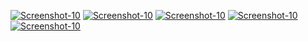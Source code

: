 <a href="https://image.prntscr.com/image/s0w5L5YcSBqMudfQz-SIag.png"><img src="https://image.prntscr.com/image/s0w5L5YcSBqMudfQz-SIag.png" alt="Screenshot-10" border="0"></a>
<a href="https://image.prntscr.com/image/Vf2kW6PpTyasGc4IiiygnA.png"><img src="https://image.prntscr.com/image/Vf2kW6PpTyasGc4IiiygnA.png" alt="Screenshot-10" border="0"></a>
<a href="https://image.prntscr.com/image/1Chn9krtQd2MDakQWxkIcg.png"><img src="https://image.prntscr.com/image/1Chn9krtQd2MDakQWxkIcg.png" alt="Screenshot-10" border="0"></a>
<a href="https://image.prntscr.com/image/SwfE-LwqSxa6UBG0SKgINw.png"><img src="https://image.prntscr.com/image/SwfE-LwqSxa6UBG0SKgINw.png" alt="Screenshot-10" border="0"></a>
<a href="https://image.prntscr.com/image/BBiUKL2uTDi1I7F85l4YTw.png"><img src="https://image.prntscr.com/image/BBiUKL2uTDi1I7F85l4YTw.png" alt="Screenshot-10" border="0"></a>
